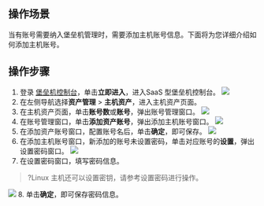 ## 操作场景
当有账号需要纳入堡垒机管理时，需要添加主机账号信息。下面将为您详细介绍如何添加主机账号。


## 操作步骤
1. 登录 [堡垒机控制台](https://console.cloud.tencent.com/dsgc/bh)，单击**立即进入**，进入SaaS 型堡垒机控制台。
![](https://qcloudimg.tencent-cloud.cn/raw/b2f6673b0cad7c2f423a6b6e287179af.png)
2. 在左侧导航选择**资产管理** > **主机资产**，进入主机资产页面。
3. 在主机资产页面，单击**账号数**或**账号**，弹出账号管理窗口。
![](https://qcloudimg.tencent-cloud.cn/raw/99bec70507da719f5a4851d04534a10d.png)
4. 在账号管理窗口，单击**添加资产账号**，弹出添加主机账号窗口。
![](https://qcloudimg.tencent-cloud.cn/raw/e8c4002377065416f8e987bcdb2c8c93.png)
5. 在添加资产账号窗口，配置账号名后，单击**确定**，即可保存。
![](https://qcloudimg.tencent-cloud.cn/raw/78c798d38426261b73bbb9ddf9046602.png)
6. 在添加主机账号窗口，新添加的账号未设置密码，单击对应账号的**设置**，弹出设置密码窗口。
![](https://qcloudimg.tencent-cloud.cn/raw/0550677aba27b6fba837ebe44b94d362.png)
7. 在设置密码窗口，填写密码信息。
>?Linux 主机还可以设置密钥，请参考设置密码进行操作。
>
![](https://qcloudimg.tencent-cloud.cn/raw/bf89953d5a76fc4b8be517bf2860f1b7.png)
8. 单击**确定**，即可保存密码信息。
